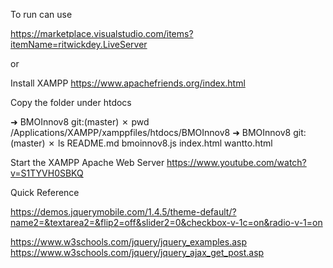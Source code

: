 To run can use

https://marketplace.visualstudio.com/items?itemName=ritwickdey.LiveServer

or

Install XAMPP
https://www.apachefriends.org/index.html

Copy the folder under htdocs

➜  BMOInnov8 git:(master) ✗ pwd
/Applications/XAMPP/xamppfiles/htdocs/BMOInnov8
➜  BMOInnov8 git:(master) ✗ ls
README.md    bmoinnov8.js index.html   wantto.html

Start the XAMPP Apache Web Server
https://www.youtube.com/watch?v=S1TYVH0SBKQ


Quick Reference

https://demos.jquerymobile.com/1.4.5/theme-default/?name2=&textarea2=&flip2=off&slider2=0&checkbox-v-1c=on&radio-v-1=on


https://www.w3schools.com/jquery/jquery_examples.asp
https://www.w3schools.com/jquery/jquery_ajax_get_post.asp
